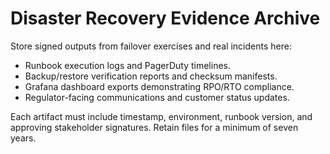 # Disaster Recovery Evidence Archive

Store signed outputs from failover exercises and real incidents here:

- Runbook execution logs and PagerDuty timelines.
- Backup/restore verification reports and checksum manifests.
- Grafana dashboard exports demonstrating RPO/RTO compliance.
- Regulator-facing communications and customer status updates.

Each artifact must include timestamp, environment, runbook version, and
approving stakeholder signatures. Retain files for a minimum of seven years.
